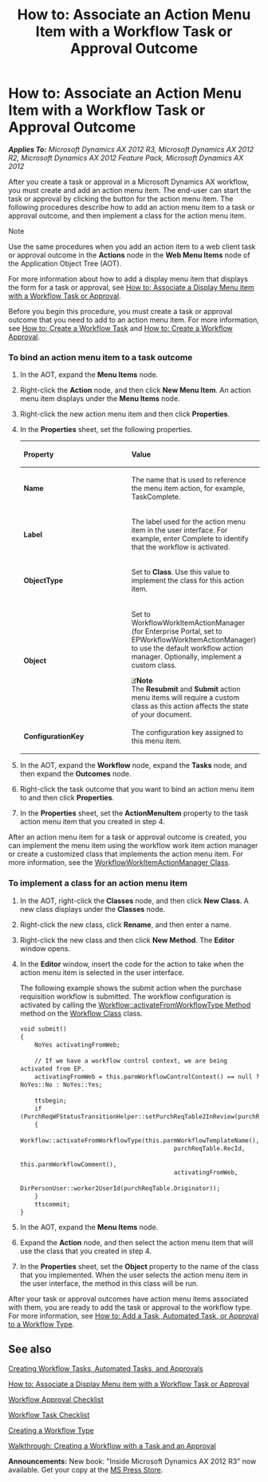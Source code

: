 ﻿---
title: 'How to: Associate an Action Menu Item with a Workflow Task or Approval Outcome'
TOCTitle: 'How to: Associate an Action Menu Item with a Workflow Task or Approval Outcome'
ms:assetid: 8500d3c4-22af-4375-a77d-cd941c7320cc
ms:mtpsurl: https://msdn.microsoft.com/en-us/library/Cc602158(v=AX.60)
ms:contentKeyID: 35246169
ms.date: 05/18/2015
mtps_version: v=AX.60
---

# How to: Associate an Action Menu Item with a Workflow Task or Approval Outcome 


_**Applies To:** Microsoft Dynamics AX 2012 R3, Microsoft Dynamics AX 2012 R2, Microsoft Dynamics AX 2012 Feature Pack, Microsoft Dynamics AX 2012_

After you create a task or approval in a Microsoft Dynamics AX workflow, you must create and add an action menu item. The end-user can start the task or approval by clicking the button for the action menu item. The following procedures describe how to add an action menu item to a task or approval outcome, and then implement a class for the action menu item.


> [!NOTE]
> <P>Use the same procedures when you add an action item to a web client task or approval outcome in the <STRONG>Actions</STRONG> node in the <STRONG>Web Menu Items</STRONG> node of the Application Object Tree (AOT).</P>



For more information about how to add a display menu item that displays the form for a task or approval, see [How to: Associate a Display Menu item with a Workflow Task or Approval](how-to-associate-a-display-menu-item-with-a-workflow-task-or-approval.md).

Before you begin this procedure, you must create a task or approval outcome that you need to add to an action menu item. For more information, see [How to: Create a Workflow Task](how-to-create-a-workflow-task.md) and [How to: Create a Workflow Approval](how-to-create-a-workflow-approval.md).

### To bind an action menu item to a task outcome

1.  In the AOT, expand the **Menu Items** node.

2.  Right-click the **Action** node, and then click **New Menu Item**. An action menu item displays under the **Menu Items** node.

3.  Right-click the new action menu item and then click **Properties**.

4.  In the **Properties** sheet, set the following properties.
    
    <table>
    <colgroup>
    <col style="width: 50%" />
    <col style="width: 50%" />
    </colgroup>
    <thead>
    <tr class="header">
    <th><p>Property</p></th>
    <th><p>Value</p></th>
    </tr>
    </thead>
    <tbody>
    <tr class="odd">
    <td><p><strong>Name</strong></p></td>
    <td><p>The name that is used to reference the menu item action, for example, TaskComplete.</p></td>
    </tr>
    <tr class="even">
    <td><p><strong>Label</strong></p></td>
    <td><p>The label used for the action menu item in the user interface. For example, enter Complete to identify that the workflow is activated.</p></td>
    </tr>
    <tr class="odd">
    <td><p><strong>ObjectType</strong></p></td>
    <td><p>Set to <strong>Class</strong>. Use this value to implement the class for this action item.</p></td>
    </tr>
    <tr class="even">
    <td><p><strong>Object</strong></p></td>
    <td><p>Set to WorkflowWorkItemActionManager (for Enterprise Portal, set to EPWorkflowWorkItemActionManager) to use the default workflow action manager. Optionally, implement a custom class.</p>
    <div class="mtps-table">
    <div class="mtps-row">
    <img src="images/Aa589339.alert_note(en-us,AX.60).gif" title="Note" alt="Note" class="note" /><strong>Note</strong>
    </div>
    <div class="mtps-row">
    The <strong>Resubmit</strong> and <strong>Submit</strong> action menu items will require a custom class as this action affects the state of your document.
    </div>
    </div></td>
    </tr>
    <tr class="odd">
    <td><p><strong>ConfigurationKey</strong></p></td>
    <td><p>The configuration key assigned to this menu item.</p></td>
    </tr>
    </tbody>
    </table>


5.  In the AOT, expand the **Workflow** node, expand the **Tasks** node, and then expand the **Outcomes** node.

6.  Right-click the task outcome that you want to bind an action menu item to and then click **Properties**.

7.  In the **Properties** sheet, set the **ActionMenuItem** property to the task action menu item that you created in step 4.

After an action menu item for a task or approval outcome is created, you can implement the menu item using the workflow work item action manager or create a customized class that implements the action menu item. For more information, see the [WorkflowWorkItemActionManager Class](https://msdn.microsoft.com/en-us/library/gg815458\(v=ax.60\)).

### To implement a class for an action menu item

1.  In the AOT, right-click the **Classes** node, and then click **New Class**. A new class displays under the **Classes** node.

2.  Right-click the new class, click **Rename**, and then enter a name.

3.  Right-click the new class and then click **New Method**. The **Editor** window opens.

4.  In the **Editor** window, insert the code for the action to take when the action menu item is selected in the user interface.
    
    The following example shows the submit action when the purchase requisition workflow is submitted. The workflow configuration is activated by calling the [Workflow::activateFromWorkflowType Method](https://msdn.microsoft.com/en-us/library/gg812416\(v=ax.60\)) method on the [Workflow Class](https://msdn.microsoft.com/en-us/library/gg812434\(v=ax.60\)) class.
    
        void submit()
        {
            NoYes activatingFromWeb;
        
            // If we have a workflow control context, we are being activated from EP.
            activatingFromWeb = this.parmWorkflowControlContext() == null ? NoYes::No : NoYes::Yes;
        
            ttsbegin;
            if (PurchReqWFStatusTransitionHelper::setPurchReqTable2InReview(purchReqTable.RecId))
            {
                Workflow::activateFromWorkflowType(this.parmWorkflowTemplateName(),
                                                   purchReqTable.RecId,
                                                   this.parmWorkflowComment(),
                                                   activatingFromWeb,
                                                   DirPersonUser::worker2UserId(purchReqTable.Originator));
            }
            ttscommit;
        }

5.  In the AOT, expand the **Menu Items** node.

6.  Expand the **Action** node, and then select the action menu item that will use the class that you created in step 4.

7.  In the **Properties** sheet, set the **Object** property to the name of the class that you implemented. When the user selects the action menu item in the user interface, the method in this class will be run.

After your task or approval outcomes have action menu items associated with them, you are ready to add the task or approval to the workflow type. For more information, see [How to: Add a Task, Automated Task, or Approval to a Workflow Type](how-to-add-a-task-automated-task-or-approval-to-a-workflow-type.md).

## See also

[Creating Workflow Tasks, Automated Tasks, and Approvals](creating-workflow-tasks-automated-tasks-and-approvals.md)

[How to: Associate a Display Menu item with a Workflow Task or Approval](how-to-associate-a-display-menu-item-with-a-workflow-task-or-approval.md)

[Workflow Approval Checklist](workflow-approval-checklist.md)

[Workflow Task Checklist](workflow-task-checklist.md)

[Creating a Workflow Type](creating-a-workflow-type.md)

[Walkthrough: Creating a Workflow with a Task and an Approval](walkthrough-creating-a-workflow-with-a-task-and-an-approval.md)

  
**Announcements:** New book: "Inside Microsoft Dynamics AX 2012 R3" now available. Get your copy at the [MS Press Store](https://www.microsoftpressstore.com/store/inside-microsoft-dynamics-ax-2012-r3-9780735685109).

